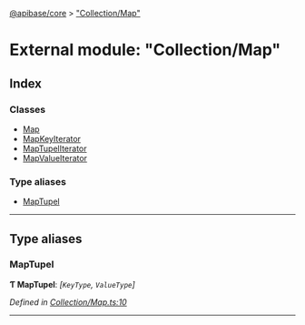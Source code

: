 [@apibase/core](../README.md) > ["Collection/Map"](../modules/_collection_map_.md)

# External module: "Collection/Map"

## Index

### Classes

* [Map](../classes/_collection_map_.map.md)
* [MapKeyIterator](../classes/_collection_map_.mapkeyiterator.md)
* [MapTupelIterator](../classes/_collection_map_.maptupeliterator.md)
* [MapValueIterator](../classes/_collection_map_.mapvalueiterator.md)

### Type aliases

* [MapTupel](_collection_map_.md#maptupel)

---

## Type aliases

<a id="maptupel"></a>

###  MapTupel

**Ƭ MapTupel**: *[`KeyType`, `ValueType`]*

*Defined in [Collection/Map.ts:10](https://github.com/chapterjason/APIBase/blob/00af181/packages/core/src/Collection/Map.ts#L10)*

___

